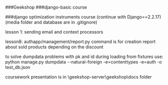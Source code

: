 ###Geekshop
###django-basic course

###django optimization instruments course (continue with Django==2.2.17) (media folder and database are in .gitignore)

lesson 1:
sending email and context processors

lesson8:
authapp/management/report.py command is for creation report about
sold products depending on the discount

to solve dumpdata problems with pk and id during loading from fixtures use:
python manage.py dumpdata --natural-foreign -e=contenttypes -e=auth -o test_db.json

coursework presentation is in \geekshop-server\geekshop\docs folder
